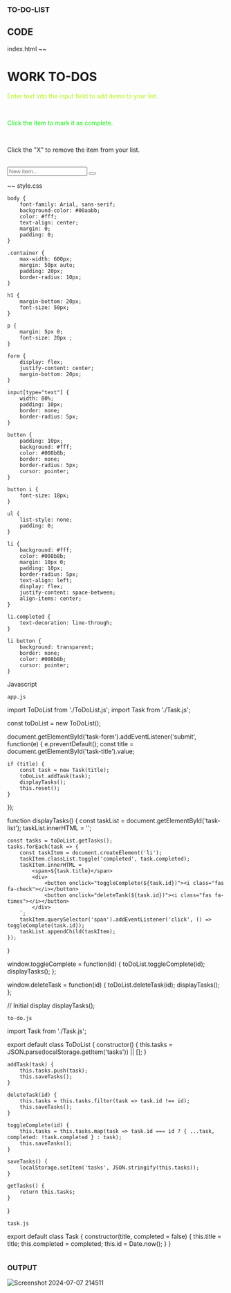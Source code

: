 ### TO-DO-LIST

## CODE

index.html
~~
<!DOCTYPE html>
<html lang="en">
<head>
    <meta charset="UTF-8">
    <meta name="viewport" content="width=device-width, initial-scale=1.0">
    <title>Work To-Dos</title>
    <link rel="stylesheet" href="style.css">
    <link rel="stylesheet" href="https://cdnjs.cloudflare.com/ajax/libs/font-awesome/6.0.0-beta3/css/all.min.css">
</head>
<body>
    <div class="container">
        <h1>WORK TO-DOS</h1>
        <p style="color: rgb(177, 241, 15);">Enter text into the input field to add items to your list.</p><br>
        <p style="color: rgb(15, 236, 15);"><span>Click the item to mark it as complete.</span></p><br>
        <p style="margin-bottom: 50x;">Click the "X" to remove the item from your list.</p><br>
        <form id="task-form">
            <input type="text" id="task-title" placeholder="New item..." required>
            <button type="submit"><i class="fas fa-pencil-alt"></i></button>
        </form>
        <ul id="task-list"></ul>
    </div>
    <script type="module" src="js/app.js"></script>
</body>
</html>

~~
style.css
~~~
body {
    font-family: Arial, sans-serif;
    background-color: #00aabb;
    color: #fff;
    text-align: center;
    margin: 0;
    padding: 0;
}

.container {
    max-width: 600px;
    margin: 50px auto;
    padding: 20px;
    border-radius: 10px;
}

h1 {
    margin-bottom: 20px;
    font-size: 50px;
}

p {
    margin: 5px 0;
    font-size: 20px ;
}

form {
    display: flex;
    justify-content: center;
    margin-bottom: 20px;
}

input[type="text"] {
    width: 80%;
    padding: 10px;
    border: none;
    border-radius: 5px;
}

button {
    padding: 10px;
    background: #fff;
    color: #008b8b;
    border: none;
    border-radius: 5px;
    cursor: pointer;
}

button i {
    font-size: 18px;
}

ul {
    list-style: none;
    padding: 0;
}

li {
    background: #fff;
    color: #008b8b;
    margin: 10px 0;
    padding: 10px;
    border-radius: 5px;
    text-align: left;
    display: flex;
    justify-content: space-between;
    align-items: center;
}

li.completed {
    text-decoration: line-through;
}

li button {
    background: transparent;
    border: none;
    color: #008b8b;
    cursor: pointer;
}

~~~

Javascript
~~~
app.js
~~~
import ToDoList from './ToDoList.js';
import Task from './Task.js';

const toDoList = new ToDoList();

document.getElementById('task-form').addEventListener('submit', function(e) {
    e.preventDefault();
    const title = document.getElementById('task-title').value;

    if (title) {
        const task = new Task(title);
        toDoList.addTask(task);
        displayTasks();
        this.reset();
    }
});

function displayTasks() {
    const taskList = document.getElementById('task-list');
    taskList.innerHTML = '';

    const tasks = toDoList.getTasks();
    tasks.forEach(task => {
        const taskItem = document.createElement('li');
        taskItem.classList.toggle('completed', task.completed);
        taskItem.innerHTML = `
            <span>${task.title}</span>
            <div>
                <button onclick="toggleComplete(${task.id})"><i class="fas fa-check"></i></button>
                <button onclick="deleteTask(${task.id})"><i class="fas fa-times"></i></button>
            </div>
        `;
        taskItem.querySelector('span').addEventListener('click', () => toggleComplete(task.id));
        taskList.appendChild(taskItem);
    });
}

window.toggleComplete = function(id) {
    toDoList.toggleComplete(id);
    displayTasks();
};

window.deleteTask = function(id) {
    toDoList.deleteTask(id);
    displayTasks();
};

// Initial display
displayTasks();

~~~
to-do.js
~~~
import Task from './Task.js';

export default class ToDoList {
    constructor() {
        this.tasks = JSON.parse(localStorage.getItem('tasks')) || [];
    }

    addTask(task) {
        this.tasks.push(task);
        this.saveTasks();
    }

    deleteTask(id) {
        this.tasks = this.tasks.filter(task => task.id !== id);
        this.saveTasks();
    }

    toggleComplete(id) {
        this.tasks = this.tasks.map(task => task.id === id ? { ...task, completed: !task.completed } : task);
        this.saveTasks();
    }

    saveTasks() {
        localStorage.setItem('tasks', JSON.stringify(this.tasks));
    }

    getTasks() {
        return this.tasks;
    }
}

~~~
task.js
~~~
export default class Task {
    constructor(title, completed = false) {
        this.title = title;
        this.completed = completed;
        this.id = Date.now();
    }
}

~~~
~~~  
### OUTPUT

![Screenshot 2024-07-07 214511](https://github.com/Thiru-AI/to-do-list/assets/94980741/11e7e0a6-e458-4680-9993-8eab4c11236d)
